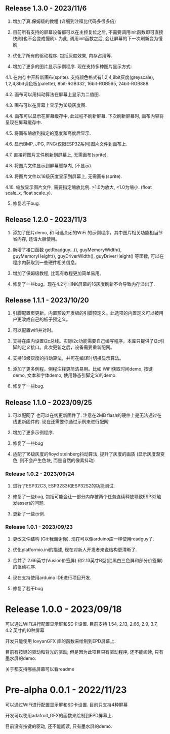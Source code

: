 ## Release 1.3.0 - 2023/11/6

1. 增加了真.保姆级的教程 (详细到注释比代码多很多倍)

2. 目前所有支持的屏幕设备都可以在主控复位之后, 不需要调用init函数即可直接快刷(也不会变成慢刷). 为此, 调用init函数之后, 会让屏幕的下一次刷新变为慢刷.

3. 优化了所有的驱动程序. 包括灰度效果, 内存占用等.

4. 增加了更多的图片显示示例程序. 现在支持多种图片显示方式:

  4.1. 在内存中开辟新画布(sprite). 支持颜色格式有1,2,4,8bit灰度(greyscale), 1,2,4,8bit调色板(palette), 8bit-RGB332, 16bit-RGB565, 24bit-RGB888.

  4.2. 画布可以用抖动算法在屏幕上显示为二值图.
  
  4.3. 画布可以在屏幕上显示为16级灰度图.
  
  4.4. 画布可以显示在屏幕缓存中, 此过程不刷新屏幕. 下次刷新屏幕时, 画布内容将呈现在屏幕缓存中.

  4.5. 将画布缩放到指定的宽度和高度后显示.

  4.6. 显示BMP, JPG, PNG(仅限ESP32系列)图片文件到画布上.

  4.7. 直接将图片文件刷新到屏幕上, 无需画布(sprite).

  4.8. 将图片文件显示到屏幕缓存内, (不显示).

  4.9. 将图片文件以16级灰度显示到屏幕上, 无需画布(sprite).

  4.10. 缩放显示图片文件, 需要指定缩放比例. >1.0为放大, <1.0为缩小. (float scale_x, float scale_y).

5. 修复若干bug.

## Release 1.2.0 - 2023/11/3

1. 添加了图片demo, 和 可选关闭的WiFi 的示例程序。其中图片相关功能相当节省内存, 还请大胆使用。

2. 新增了接口函数 getReadguy...(), guyMemoryWidth(), guyMemoryHeight(), guyDriverWidth(), guyDriverHeight() 等函数, 可以在程序内获取到一些硬件相关信息。

3. 增加了保姆级教程, 比现有教程更加简单易用。

4. 修复了一些bug。现在4.2寸HINK屏幕的16灰度刷新不会导致内存溢出了.

## Release 1.1.1 - 2023/10/20

1. 引脚配置页更新，内置预设开发板的引脚预定义。此选项的内置定义可以被用户更改成自己的板子预定义。

2. 可以配置wifi并对时。

3. 支持在库内设置i2c总线。实际i2c功能需要自己编写程序，本库只提供了i2c引脚的定义接口。此次更新之后，设备需要重新配网。

4. 支持16级灰度的抖动算法，并可在编译时切换显示算法。

5. 添加了更多例程，例程注释更简洁易用。比如 WiFi获取时间demo, 按键demo, 文本和字体demo, 使用静态引脚定义的demo.

6. 修复了一些bug.

## Release 1.1.0 - 2023/09/25

1. 可以配网了 也可以在线更新固件了. 注意在2MB flash的硬件上是无法通过在线更新固件的. 现在还需要你通过示例来进行配网!

2. 增加了更多示例程序.

3. 修复了一些bug

4. 适配了16级灰度的floyd steinberg抖动算法, 提升了灰度的画质 (显示灰度渐变色, 则不会产生色块, 而是自然的像素抖动)

### Release 1.0.2 - 2023/09/24

1. 进行了ESP32C3, ESP32S3和ESP32S2的功能测试.

2. 修复了一些bug, 包括可能会让一部分内存被两个任务连续释放导致ESP32触发assert的问题.

3. 更新了一些示例.

### Release 1.0.1 - 2023/09/23

1. 更改文件结构 (Git:我谢谢你). 现在可以像arduino库一样使用readguy了.

2. 优化platformio.ini的描述, 现在对新人开发者来说结构更清晰了.

3. 合并了 2.66英寸(Vusion价签屏) 和2.13英寸B型(红黑白三色屏和部分价签屏) 的驱动程序.

4. 现在支持使用arduino IDE进行项目开发.

5. 修复了若干bug

# Release 1.0.0 - 2023/09/18

可以通过WiFi进行配置显示屏和SD卡设置. 目前支持 1.54, 2.13, 2.66, 2.9, 3.7, 4.2 英寸的10种屏幕

开发只能使用 lovyanGFX 库的函数来绘制到EPD屏幕上.

目前有按键的驱动和背光的驱动, 但是因为此项目只有驱动程序, 还不能阅读, 只有墨水屏的demo.

关于都支持哪些屏幕可以看readme

# Pre-alpha 0.0.1 - 2022/11/23

可以通过WiFi进行配置显示屏和SD卡设置. 目前只支持4种屏幕

开发可以使用adafruit_GFX的函数来绘制到EPD屏幕上.

目前没有按键的驱动, 还不能阅读, 只有墨水屏的demo.
